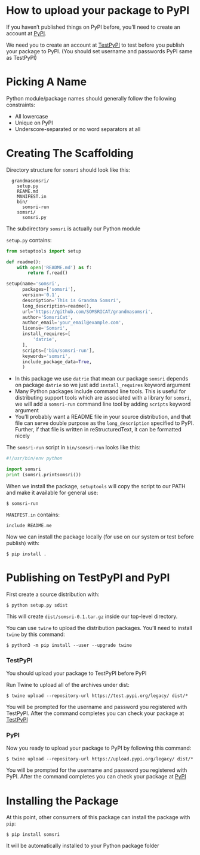 
# How to upload your package to PyPI 

If you haven’t published things on PyPI before, you’ll need to create an account at [PyPI](https://pypi.org/).

We need you to create an account at [TestPyPI](https://test.pypi.org/) to test before you publish your package to PyPI. (You should set username and passwords PyPI same as TestPyPI)

# Picking A Name
Python module/package names should generally follow the following constraints:

* All lowercase
* Unique on PyPI
* Underscore-separated or no word separators at all 

# Creating The Scaffolding

Directory structure for <code>somsri</code> should look like this:
```
  grandmasomsri/
    setup.py
    REAME.md
    MANIFEST.in
    bin/
      somsri-run
    somsri/
      somsri.py
```
The subdirectory <code>somsri</code> is actually our Python module

<code>setup.py</code> contains:
```Python
from setuptools import setup

def readme():
    with open('README.md') as f:
        return f.read()

setup(name='somsri',
      packages=['somsri'],
      version='0.1',
      description='This is Grandma Somsri',
      long_description=readme(),
      url='https://github.com/SOMSRICAT/grandmasomsri',
      author='SomsriCat',
      author_email='your_email@example.com',
      license='Somsri',
      install_requires=[
          'datrie',
      ],
      scripts=['bin/somsri-run'],
      keywords='somsri',
      include_package_data=True,
      )
```

* In this package we use <code>datrie</code> that mean our package <code>somsri</code> depends on package <code>datrie</code> so we just add <code>install_requires</code> keyword argument
* Many Python packages include command line tools. This is useful for distributing support tools which are associated with a library 
for <code>somsri</code>, we will add a <code>somsri-run</code> command line tool by adding <code>scripts</code> keyword argument 
* You’ll probably want a README file in your source distribution, and that file can serve double purpose as the <code>long_description</code> specified to PyPI. Further, if that file is written in reStructuredText, it can be formatted nicely

The <code>somsri-run</code> script in <code>bin/somsri-run</code> looks like this:
```Python
#!/usr/bin/env python 

import somsri
print (somsri.printsomsri())
``` 
When we install the package, <code>setuptools</code> will copy the script to our PATH and make it available for general use:
```
$ somsri-run
```
<code>MANIFEST.in</code> contains:
```
include README.me
```

Now we can install the package locally (for use on our system or test before publish) with:
```
$ pip install .
```

# Publishing on TestPyPI and PyPI 

First create a source distribution with:
```
$ python setup.py sdist
```
This will create <code>dist/somsri-0.1.tar.gz</code> inside our top-level directory. 

You can use <code>twine</code> to upload the distribution packages. You’ll need to install <code>twine</code> by this command:
```
$ python3 -m pip install --user --upgrade twine
```

### TestPyPI
You should upload your package to TestPyPI before PyPI

Run Twine to upload all of the archives under dist:
```
$ twine upload --repository-url https://test.pypi.org/legacy/ dist/*
```
You will be prompted for the username and password you registered with TestPyPI. 
After the command completes you can check your package at [TestPyPI](https://test.pypi.org/manage/projects/)

### PyPI
Now you ready to upload your package to PyPI
by following this command:
```
$ twine upload --repository-url https://upload.pypi.org/legacy/ dist/*
```
You will be prompted for the username and password you registered with PyPI. 
After the command completes you can check your package at [PyPI](https://pypi.org/manage/projects/)

# Installing the Package

At this point, other consumers of this package can install the package with <code>pip</code>:
```
$ pip install somsri
```
It will be automatically installed to your Python package folder
